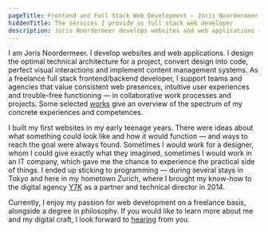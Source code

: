 ```yaml
---
pageTitle: Frontend and Full Stack Web Development — Joris Noordermeer | Webdesign Zurich
hiddenTitle: The services I provide as full stack web developer
description: Joris Noordermeer develops websites and web applications – for clients that value consistent web presences and intuitive user experiences.
---
```


I am Joris Noordermeer. I develop websites and web applications. I design the optimal technical architecture for a project, convert design into code, perfect visual interactions and implement content management systems. As a freelance full stack frontend/&#8203;backend developer, I support teams and agencies that value consistent web presences, intuitive user experiences and trouble-free functioning — in collaborative work processes and projects. Some selected [works](/work) give an overview of the spectrum of my concrete experiences and competences.

I built my first websites in my early teenage years. There were ideas about what something could look like and how it would function — and ways to reach the goal were always found. Sometimes I would work for a designer, whom I could give exactly what they imagined, sometimes I would work in an IT company, which gave me the chance to experience the practical side of things. I ended up sticking to programming — during several stays in Tokyo and here in my hometown Zurich, where I brought my know-how to the digital agency [Y7K](https://y7k.com) as a partner and technical director in 2014. 

Currently, I enjoy my passion for web development on a freelance basis, alongside a degree in philosophy. If you would like to learn more about me and my digital craft, I look forward to [hearing](/contact) from you.

